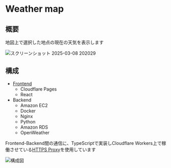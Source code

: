 # Weather map

## 概要

地図上で選択した地点の現在の天気を表示します

![スクリーンショット 2025-03-08 202029](https://github.com/user-attachments/assets/c2f86a70-9854-4cb6-857d-6aadd0c45d9e)

## 構成

- [Frontend](https://github.com/paquete-tab/Weather-map-frontend)
  - Cloudflare Pages
  - React
- Backend
  - Amazon EC2
  - Docker
  - Nginx
  - Python
  - Amazon RDS
  - OpenWeather
 
Frontend-Backend間の通信に、TypeScriptで実装しCloudflare Workers上で稼働させている[HTTPS Proxy](https://github.com/paquete-tab/HTTPS-Proxy)を使用しています

![構成図](https://github.com/user-attachments/assets/3690f8a9-8cde-4173-a3a3-58a8f4bb5bf1)

